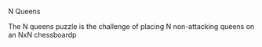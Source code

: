N Queens

The N queens puzzle is the challenge of placing N non-attacking queens on an NxN chessboardp
